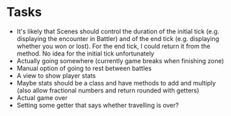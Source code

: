 # Tasks
* It's likely that Scenes should control the duration of the initial tick (e.g. displaying the encounter in Battler) and of the end tick (e.g. displaying whether you won or lost). For the end tick, I could return it from the method. No idea for the initial tick unfortunately
* Actually going somewhere (currently game breaks when finishing zone)
* Manual option of going to rest between battles
* A view to show player stats
* Maybe stats should be a class and have methods to add and multiply (also allow fractional numbers and return rounded with getters)
* Actual game over
* Setting some getter that says whether travelling is over?
